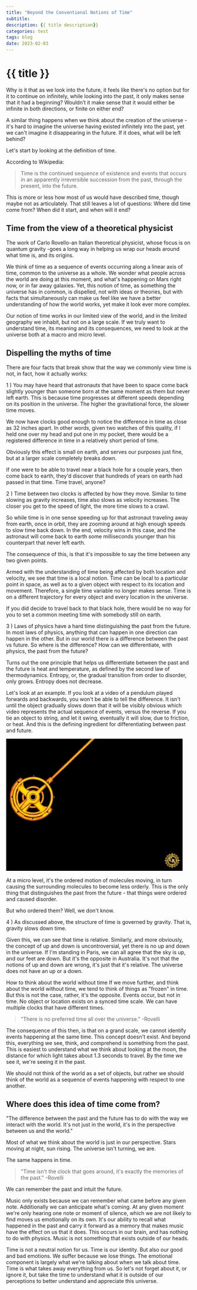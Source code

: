 ```yaml
---
title: "Beyond the Conventional Notions of Time"
subtitle: 
description: {{ title description}}
categories: test
tags: blog
date: 2023-02-03
---
```


# {{ title }}

Why is it that as we look into the future, it feels like there's no option but for it to continue on infinitely, while looking into the past, it only makes sense that it had a beginning? Wouldn’t it make sense that it would either be infinite in both directions, or finite on either end?

A similar thing happens when we think about the creation of the universe - it's hard to imagine the universe having existed infinitely into the past, yet we can't imagine it disappearing in the future. If it does, what will be left behind?

Let's start by looking at the definition of time.

According to Wikipedia:

> Time is the continued sequence of existence and events that occurs in an apparently irreversible succession from the past, through the present, into the future.

This is more or less how most of us would have described time, though maybe not as articulately. That still leaves a lot of questions:  Where did time come from? When did it start, and when will it end? 

## Time from the view of a theoretical physicist

The work of Carlo Rovello-an Italian theoretical physicist, whose focus is on quantum gravity -goes a long way in helping us wrap our heads around what time is, and its origins. 

We think of time as a sequence of events occurring along a linear axis of time, common to the universe as a whole. We wonder what people across the world are doing at this moment, and what's happening on Mars right now, or in far away galaxies. Yet, this notion of time, as something the universe has in common, is dispelled, not with ideas or theories, but with facts that simultaneously can make us feel like we have a better understanding of how the world works, yet make it look ever
more complex.

Our notion of time works in our limited view of the world, and in the limited geography we inhabit, but not on a large scale. If we truly want to understand time, its meaning and its consequences, we need to look at the universe both at a macro and micro level.

## Dispelling the myths of time

There are four facts that break show that the way we commonly view time is not, in fact, how it actually works:

1 ) You may have heard that astronauts that have been to space come back slightly younger than someone born at the same moment as them but never left earth. This is because time progresses at different speeds depending on its position in the universe. The higher the gravitational force, the slower time moves. 

We now have clocks good enough to notice the difference in time as close as 32 inches apart. In other words, given two watches of this quality, if I held one over my head and put one in my pocket, there would be a registered difference in time in a relatively short period of time. 

Obviously this effect is small on earth, and serves our purposes just fine, but at a larger scale completely breaks down.

If one were to be able to travel near a black hole for a couple years, then come back to earth, they'd discover that hundreds of years on earth had passed in that time. Time travel, anyone?

2 ) Time between two clocks is affected by how they move. Similar to time slowing as gravity increases, time also slows as velocity increases. The closer you get to the speed of light, the more time slows to a crawl.

So while time is in one sense speeding up for that astronaut traveling away from earth, once in orbit, they are zooming around at high enough speeds to slow time back down. In the end, velocity wins in this case, and the astronaut will come back to earth some milliseconds younger than his counterpart that never left earth.

The consequence of this, is that it's impossible to say the time between any two given points. 

Armed with the understanding of time being affected by both location and velocity, we see that time is a local notion. Time can be local to a particular point in space, as well as to a given object with respect to its location and movement. Therefore, a single time variable no longer makes sense. Time is on a different trajectory for every object and every location in the universe.

If you did decide to travel back to that black hole, there would be no way for you to set a common meeting time with somebody still on earth.

3 ) Laws of physics have a hard time distinguishing the past from the future. In most laws of physics, anything that can happen in one direction can happen in the other. But in our world there is a difference between the past vs future. So where is the difference? How can we differentiate, with physics, the past from the future?

Turns out the one principle that helps us differentiate between the past and the future is heat and temperature, as defined by the second law of thermodynamics. Entropy, or, the gradual transition from order to disorder, only grows. Entropy does not decrease.

Let's look at an example. If you look at a video of a pendulum played forwards and backwards, you won't be able to tell the difference. It isn't until the object gradually slows down that it will be visibly obvious which video represents the actual sequence of events, versus the reverse.  If you tie an object to string, and let it swing, eventually it will slow, due to friction, or heat. And this is the defining ingredient for differentiating between past and future.

![](/img/2023-02-03/pendulum.webp)

At a micro level, it's the ordered motion of molecules moving, in turn causing the surrounding molecules to become less orderly. This is the only thing that distinguishes the past from the future - that things were ordered and caused disorder.

But who ordered them? Well, we don't know.

4 ) As discussed above, the structure of time is governed by gravity. That is, gravity slows down time.

Given this, we can see that time is relative. Similarly, and more obviously, the concept of up and down is uncontroversial, yet there is no up and down in the universe. If I'm standing in Paris, we can all agree that the sky is up, and our feet are down. But it's the opposite in Australia. It's not that the notions of up and down are wrong, it's just that it's relative. The universe does not have an up or a down.

How to think about the world without time
If we move further, and think about the world without time, we tend to think of things as "frozen" in time. But this is not the case, rather, it's the opposite. Events occur, but not in time. No object or location exists on a synced time scale. We can have multiple clocks that have different times. 

> "There is no preferred time all over the universe." -Rovelli

The consequence of this then, is that on a grand scale, we cannot identify events happening at the same time. This concept doesn't exist. And beyond this, everything we see, think, and comprehend is something from the past. This is easiest to understand what we think about looking at the moon, the distance for which light takes about 1.3 seconds to travel. By the time we see it, we're seeing it in the past.

We should not think of the world as a set of objects, but rather we should think of the world as a sequence of events happening with respect to one another.

## Where does this idea of time come from?

"The difference between the past and the future has to do with the way we interact with the world. It's not just in the world, it's in the perspective between us and the world."

Most of what we think about the world is just in our perspective. Stars moving at night, sun rising. The universe isn't turning, we are.

The same happens in time.

> "Time isn't the clock that goes around, it's exactly the memories of the past." -Rovelli

We can remember the past and intuit the future.

Music only exists because we can remember what came before any given note. Additionally we can anticipate what's coming. At any given moment we're only hearing one note or moment of silence, which we are not likely to find moves us emotionally on its own. It's our ability to recall what happened in the past and carry it forward as a memory that makes music have the effect on us that it does. This occurs in our brain, and has nothing to do with physics. Music is not something that
exists outside of our heads.

Time is not a neutral notion for us. Time is our identity. But also our good and bad emotions. We suffer because we lose things. The emotional component is largely what we're talking about when we talk about time. Time is what takes away everything from us. So let's not forget about it, or ignore it, but take the time to understand what it is outside of our perceptions to better understand and appreciate this universe.

